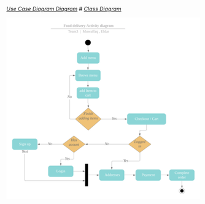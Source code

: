 [*Use Case Diagram Diagram*](./UseCases.md#use-case-diagram "Goto Use Case Diagram") # [*Class Diagram*](./media/ClassDiagram.md "go to Class Diagram")

![](./media/avtivity-diagram.png)
